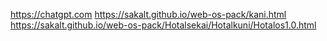 https://chatgpt.com
https://sakalt.github.io/web-os-pack/kani.html
https://sakalt.github.io/web-os-pack/Hotalsekai/Hotalkuni/Hotalos1.0.html
